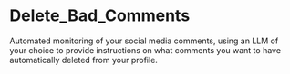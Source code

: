 # Delete_Bad_Comments
Automated monitoring of your social media comments, using an LLM of your choice to provide instructions on what comments you want to have automatically deleted from your profile.
